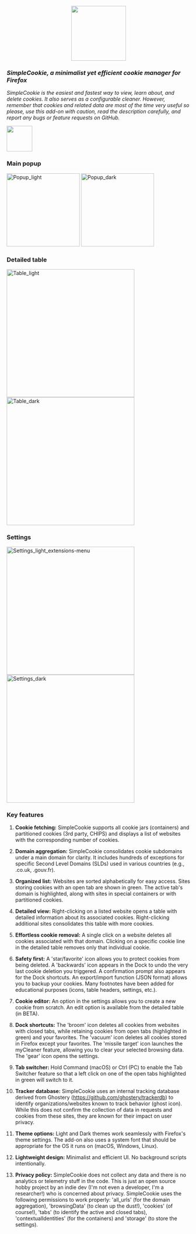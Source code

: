 <p align="center">
<img width="150" src=https://github.com/mickaphd/SimpleCookie/assets/25211018/64489133-ecae-435e-92d4-53cc79c9302c)>
</p>


<h3><i>SimpleCookie, a minimalist yet efficient cookie manager for Firefox</i></h3>
  
<i>SimpleCookie is the easiest and fastest way to view, learn about, and delete cookies. It also serves as a configurable cleaner. However, remember that cookies and related data are most of the time very useful so please, use this add-on with caution, read the description carefully, and report any bugs or feature requests on GitHub.</i>

<a href="https://addons.mozilla.org/en-US/firefox/addon/simplecookie/"><img src="https://blog.mozilla.org/addons/files/2020/04/get-the-addon-fx-apr-2020.svg" height=70px></a>

<h3>Main popup</h3>

<img width="200" alt="Popup_light" src="https://github.com/user-attachments/assets/3241e18c-01ee-4992-a974-8d820ad482d2">
<img width="200" alt="Popup_dark" src="https://github.com/user-attachments/assets/1626f4ad-b985-4242-9404-29a5d58a22f1">

<h3>Detailed table</h3>

<img width="350" alt="Table_light" src="https://github.com/user-attachments/assets/cee9e77e-de8c-4773-8db9-5487a894d4e7">
<img width="350" alt="Table_dark" src="https://github.com/user-attachments/assets/cd52b5d7-75e5-4683-8c9a-7a25c8bc4128">

<h3>Settings</h3>

<img width="350" alt="Settings_light_extensions-menu" src="https://github.com/user-attachments/assets/31b53b88-0631-4882-ae2f-956acad661aa">
<img width="350" alt="Settings_dark" src="https://github.com/user-attachments/assets/01096fa4-1e24-4221-b088-4be14cc63219">

<h3>Key features</h3>

1. <b>Cookie fetching:</b> SimpleCookie supports all cookie jars (containers) and partitioned cookies (3rd party, CHIPS) and displays a list of websites with the corresponding number of cookies.

1. <b>Domain aggregation:</b> SimpleCookie consolidates cookie subdomains under a main domain for clarity. It includes hundreds of exceptions for specific Second Level Domains (SLDs) used in various countries (e.g., .co.uk, .gouv.fr).

1. <b>Organized list:</b> Websites are sorted alphabetically for easy access. Sites storing cookies with an open tab are shown in green. The active tab's domain is highlighted, along with sites in special containers or with partitioned cookies.

1. <b>Detailed view:</b> Right-clicking on a listed website opens a table with detailed information about its associated cookies. Right-clicking additional sites consolidates this table with more cookies.

1. <b>Effortless cookie removal:</b> A single click on a website deletes all cookies associated with that domain. Clicking on a specific cookie line in the detailed table removes only that individual cookie.

1. <b>Safety first:</b> A 'star/favorite' icon allows you to protect cookies from being deleted. A 'backwards' icon appears in the Dock to undo the very last cookie deletion you triggered. A confirmation prompt also appears for the Dock shortcuts. An export/import function (JSON format) allows you to backup your cookies. Many footnotes have been added for educational purposes (icons, table headers, settings, etc.).

1. <b>Cookie editor:</b> An option in the settings allows you to create a new cookie from scratch. An edit option is available from the detailed table (in BETA).

1. <b>Dock shortcuts:</b> The 'broom' icon deletes all cookies from websites with closed tabs, while retaining cookies from open tabs (highlighted in green) and your favorites. The 'vacuum' icon deletes all cookies stored in Firefox except your favorites. The 'missile target' icon launches the myCleaner feature, allowing you to clear your selected browsing data. The 'gear' icon opens the settings.

1. <b>Tab switcher:</b> Hold Command (macOS) or Ctrl (PC) to enable the Tab Switcher feature so that a left click on one of the open tabs highlighted in green will switch to it.

1. <b>Tracker database:</b> SimpleCookie uses an internal tracking database derived from Ghostery (https://github.com/ghostery/trackerdb) to identify organizations/websites known to track behavior (ghost icon). While this does not confirm the collection of data in requests and cookies from these sites, they are known for their impact on user privacy.

1. <b>Theme options:</b> Light and Dark themes work seamlessly with Firefox's theme settings. The add-on also uses a system font that should be appropriate for the OS it runs on (macOS, Windows, Linux).

1. <b>Lightweight design:</b> Minimalist and efficient UI. No background scripts intentionally.

1. <b>Privacy policy:</b> SimpleCookie does not collect any data and there is no analytics or telemetry stuff in the code. This is just an open source hobby project by an indie dev (I'm not even a developer, I'm a researcher!) who is concerned about privacy. SimpleCookie uses the following permissions to work properly: 'all_urls' (for the domain aggregation), 'browsingData' (to clean up the dust!), 'cookies' (of course!), 'tabs' (to identify the active and closed tabs), 'contextualIdentities' (for the containers) and 'storage' (to store the settings).
